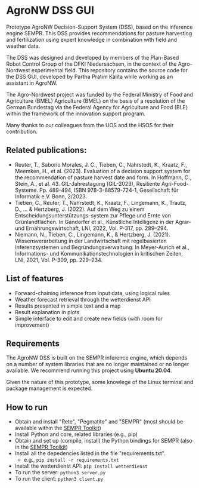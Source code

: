 # AgroNW DSS GUI

Prototype AgroNW Decision-Support System (DSS), based on the inference engine SEMPR. This DSS provides recommendations for pasture harvesting and fertilization using expert knowledge in combination with field and weather data.

The DSS was designed and developed by members of the Plan-Based Robot Control Group of the DFKI Niedersachsen, in the context of the Agro-Nordwest experimental field. This repository contains the source code for the DSS GUI, developed by Partha Pratim Kalita while working as an assistant in AgroNW.

The Agro-Nordwest project was funded by the Federal Ministry of Food and Agriculture (BMEL) Agriculture (BMEL) on the basis of a resolution of the German Bundestag via the Federal Agency for Agriculture and Food (BLE) within the framework of the innovation support program.

Many thanks to our colleagues from the UOS and the HSOS for their contribution.

## Related publications:
- Reuter, T., Saborío Morales, J. C., Tieben, C., Nahrstedt, K., Kraatz, F., Meemken, H., et al. (2023). Evaluation of a decision support system for the recommendation of pasture harvest date and form. In Hoffmann, C., Stein, A., et al. 43. GIL-Jahrestagung (GIL-2023), Resiliente Agri-Food-Systeme. Pp. 489-494, ISBN 978-3-88579-724-1, Gesellschaft für Informatik e.V. Bonn, 2/2023.
- Tieben, C., Reuter, T., Nahrstedt, K., Kraatz, F., Lingemann, K., Trautz, D., ... & Hertzberg, J. (2022). Auf dem Weg zu einem Entscheidungsunterstützungs-system zur Pflege und Ernte von Grünlandflächen. In Gandorfer et al., Künstliche Intelligenz in der Agrar- und Ernährungswirtschaft, LNI, 2022, Vol. P-317, pp. 289–294.
- Niemann, N., Tieben, C., Lingemann, K., & Hertzberg, J. (2021). Wissensverarbeitung in der Landwirtschaft mit regelbasierten Inferenzsystemen und Begründungsverwaltung. In
Meyer-Aurich et al., Informations- und Kommunikationstechnologien in kritischen Zeiten, LNI, 2021, Vol. P-309, pp. 229–234.

## List of features
- Forward-chaining inference from input data, using logical rules
- Weather forecast retrieval through the wetterdienst API
- Results presented in simple text and a map
- Result explanation in plots
- Simple interface to edit and create new fields (with room for improvement)

## Requirements
The AgroNW DSS is built on the SEMPR inference engine, which depends on a number of system libraries that are no longer maintained or no longer available. We recommend running this project using **Ubuntu 20.04**.

Given the nature of this prototype, some knowlege of the Linux terminal and package management is expected.

## How to run
- Obtain and install "Rete", "Pegmatite" and "SEMPR" (most should be available within the [SEMPR Toolkit](https://github.com/sempr-tk))
- Install Python and core, related libraries (e.g., pip)
- Obtain and set up (compile, install) the Python bindings for SEMPR (also in the [SEMPR Toolkit](https://github.com/sempr-tk))
- Install all the depedencies listed in the file "requirements.txt".
    - e.g., `pip install -r requirements.txt`
- Install the wetterdienst API: `pip install wetterdienst`
- To run the server: `python3 server.py`
- To run the client: `python3 client.py`
